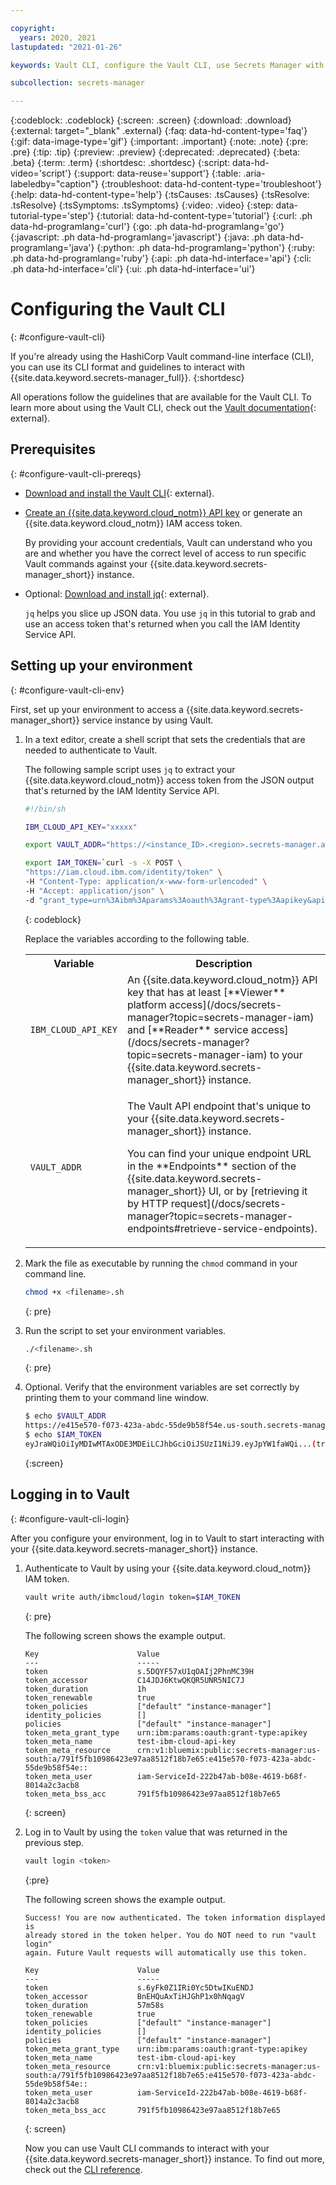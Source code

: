 ```yaml
---

copyright:
  years: 2020, 2021
lastupdated: "2021-01-26"

keywords: Vault CLI, configure the Vault CLI, use Secrets Manager with Vault CLI, CLI commands, log in to Vault

subcollection: secrets-manager

---
```


{:codeblock: .codeblock}
{:screen: .screen}
{:download: .download}
{:external: target="_blank" .external}
{:faq: data-hd-content-type='faq'}
{:gif: data-image-type='gif'}
{:important: .important}
{:note: .note}
{:pre: .pre}
{:tip: .tip}
{:preview: .preview}
{:deprecated: .deprecated}
{:beta: .beta}
{:term: .term}
{:shortdesc: .shortdesc}
{:script: data-hd-video='script'}
{:support: data-reuse='support'}
{:table: .aria-labeledby="caption"}
{:troubleshoot: data-hd-content-type='troubleshoot'}
{:help: data-hd-content-type='help'}
{:tsCauses: .tsCauses}
{:tsResolve: .tsResolve}
{:tsSymptoms: .tsSymptoms}
{:video: .video}
{:step: data-tutorial-type='step'}
{:tutorial: data-hd-content-type='tutorial'}
{:curl: .ph data-hd-programlang='curl'}
{:go: .ph data-hd-programlang='go'} 
{:javascript: .ph data-hd-programlang='javascript'}
{:java: .ph data-hd-programlang='java'}
{:python: .ph data-hd-programlang='python'}
{:ruby: .ph data-hd-programlang='ruby'}
{:api: .ph data-hd-interface='api'}
{:cli: .ph data-hd-interface='cli'}
{:ui: .ph data-hd-interface='ui'}

# Configuring the Vault CLI
{: #configure-vault-cli}

If you're already using the HashiCorp Vault command-line interface (CLI), you can use its CLI format and guidelines to interact with {{site.data.keyword.secrets-manager_full}}. 
{:shortdesc} 

All operations follow the guidelines that are available for the Vault CLI. To learn more about using the Vault CLI, check out the [Vault documentation](https://www.vaultproject.io/docs/commands){: external}.

## Prerequisites
{: #configure-vault-cli-prereqs}

- [Download and install the Vault CLI](https://www.vaultproject.io/docs/install){: external}.
- [Create an {{site.data.keyword.cloud_notm}} API key](/docs/account?topic=account-manapikey) or generate an {{site.data.keyword.cloud_notm}} IAM access token.
   
    By providing your account credentials, Vault can understand who you are and whether you have the correct level of access to run specific Vault commands against your {{site.data.keyword.secrets-manager_short}} instance.
- Optional: [Download and install jq](https://stedolan.github.io/jq/){: external}. 
   
   `jq` helps you slice up JSON data. You use `jq` in this tutorial to grab and use an access token that's returned when you call the IAM Identity Service API.

## Setting up your environment
{: #configure-vault-cli-env}

First, set up your environment to access a {{site.data.keyword.secrets-manager_short}} service instance by using Vault.
   
1. In a text editor, create a shell script that sets the credentials that are needed to authenticate to Vault. 
  
    The following sample script uses `jq` to extract your {{site.data.keyword.cloud_notm}} access token from the JSON output that's returned by the IAM Identity Service API. 

    ```sh
    #!/bin/sh

    IBM_CLOUD_API_KEY="xxxxx"

    export VAULT_ADDR="https://<instance_ID>.<region>.secrets-manager.appdomain.cloud"

    export IAM_TOKEN=`curl -s -X POST \
    "https://iam.cloud.ibm.com/identity/token" \
    -H "Content-Type: application/x-www-form-urlencoded" \
    -H "Accept: application/json" \
    -d "grant_type=urn%3Aibm%3Aparams%3Aoauth%3Agrant-type%3Aapikey&apikey=$IBM_CLOUD_API_KEY" | jq -j ".access_token"`
    ```
    {: codeblock}

    Replace the variables according to the following table. 

    <table>
        <tr>
            <th>Variable</th>
            <th>Description</th>
        </tr>
        <tr>
            <td><code>IBM_CLOUD_API_KEY</code></td>
            <td>An {{site.data.keyword.cloud_notm}} API key that has at least [**Viewer** platform access](/docs/secrets-manager?topic=secrets-manager-iam) and [**Reader** service access](/docs/secrets-manager?topic=secrets-manager-iam) to your {{site.data.keyword.secrets-manager_short}} instance.</td>
        </tr>
        <tr>
            <td><code>VAULT_ADDR</code></td>
            <td><p>The Vault API endpoint that's unique to your {{site.data.keyword.secrets-manager_short}} instance.</p><p>You can find your unique endpoint URL in the **Endpoints** section of the {{site.data.keyword.secrets-manager_short}} UI, or by [retrieving it by HTTP request](/docs/secrets-manager?topic=secrets-manager-endpoints#retrieve-service-endpoints).</p></td>
        </tr>
    </table>

2. Mark the file as executable by running the `chmod` command in your command line.
    
    ```sh
    chmod +x <filename>.sh
    ```
    {: pre}

3. Run the script to set your environment variables.
   
    ```sh
    ./<filename>.sh
    ```
    {: pre}

4. Optional. Verify that the environment variables are set correctly by printing them to your command line window.

    ```sh
    $ echo $VAULT_ADDR
    https://e415e570-f073-423a-abdc-55de9b58f54e.us-south.secrets-manager.appdomain.cloud
    $ echo $IAM_TOKEN
    eyJraWQiOiIyMDIwMTAxODE3MDEiLCJhbGciOiJSUzI1NiJ9.eyJpYW1faWQi...(truncated)
    ```
    {:screen}

## Logging in to Vault
{: #configure-vault-cli-login} 

After you configure your environment, log in to Vault to start interacting with your {{site.data.keyword.secrets-manager_short}} instance.

1. Authenticate to Vault by using your {{site.data.keyword.cloud_notm}} IAM token.

    ```sh
    vault write auth/ibmcloud/login token=$IAM_TOKEN
    ```
    {: pre}

    The following screen shows the example output.

    ```
    Key                      Value
    ---                      -----
    token                    s.5DQYF57xU1qOAIj2PhnMC39H
    token_accessor           C14JDJ6KtwQKQR5UNR5NIC7J
    token_duration           1h
    token_renewable          true
    token_policies           ["default" "instance-manager"]
    identity_policies        []
    policies                 ["default" "instance-manager"]
    token_meta_grant_type    urn:ibm:params:oauth:grant-type:apikey
    token_meta_name          test-ibm-cloud-api-key
    token_meta_resource      crn:v1:bluemix:public:secrets-manager:us-south:a/791f5fb10986423e97aa8512f18b7e65:e415e570-f073-423a-abdc-55de9b58f54e::
    token_meta_user          iam-ServiceId-222b47ab-b08e-4619-b68f-8014a2c3acb8
    token_meta_bss_acc       791f5fb10986423e97aa8512f18b7e65
    ```
    {: screen}

2. Log in to Vault by using the `token` value that was returned in the previous step. 

    ```sh
    vault login <token>
    ```
    {:pre}

    The following screen shows the example output.

    ```
    Success! You are now authenticated. The token information displayed is 
    already stored in the token helper. You do NOT need to run "vault login"
    again. Future Vault requests will automatically use this token.

    Key                      Value
    ---                      -----
    token                    s.6yFk0Z1IRi0Yc5DtwIKuENDJ
    token_accessor           BnEHQuAxTiHJGhP1x0hNqagV
    token_duration           57m58s
    token_renewable          true
    token_policies           ["default" "instance-manager"]
    identity_policies        []
    policies                 ["default" "instance-manager"]
    token_meta_grant_type    urn:ibm:params:oauth:grant-type:apikey
    token_meta_name          test-ibm-cloud-api-key
    token_meta_resource      crn:v1:bluemix:public:secrets-manager:us-south:a/791f5fb10986423e97aa8512f18b7e65:e415e570-f073-423a-abdc-55de9b58f54e::
    token_meta_user          iam-ServiceId-222b47ab-b08e-4619-b68f-8014a2c3acb8
    token_meta_bss_acc       791f5fb10986423e97aa8512f18b7e65
    ```
    {: screen}

    Now you can use Vault CLI commands to interact with your {{site.data.keyword.secrets-manager_short}} instance. To find out more, check out the [CLI reference](/docs/secrets-manager?topic=secrets-manager-vault-cli).
